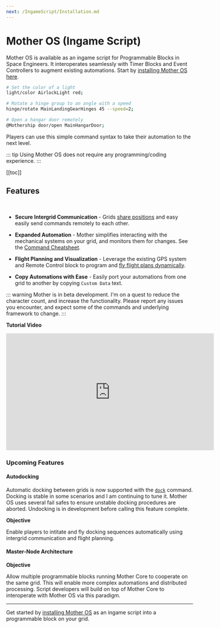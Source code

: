 ```yaml
---
next: /IngameScript/Installation.md
---
```


<script setup lang="ts">
// import NavbarLink from '/.vuepress/components/NavbarLink.vue';
// import FeatureCard from '/.vuepress/components/FeatureCard.vue';
// import CardGroup from '/.vuepress/components/CardGroup.vue';
import { useClientData } from 'vuepress/client'
import { usePageData } from 'vuepress/client'

// const {
//   pageData,
// //   pageFrontmatter,
// //   pageHead,
// //   pageHeadTitle,
// //   pageLang,
// //   routeLocale,
//   siteData,
// } = useClientData()

// const {siteData} = useSiteData()

</script>

<!-- {{ $site.dev }} -->
<!-- {{pageData}} -->
<!-- {{ __VUEPRESS_VERSION__ }} -->

# Mother OS (Ingame Script)

<!-- [< Home](../README.md) -->
<Badge type="info" text="&nbsp;Beta&nbsp;" vertical="middle" />
<Badge type="warning" text="&nbsp;v0.2.14&nbsp;" vertical="middle" />

Mother OS is available as an ingame script for Programmable Blocks in Space Engineers. It interoperates seamlessly with Timer Blocks and Event Controllers to augment existing automations. Start by [installing Mother OS here](./Installation.md).

```bash title="Terminal"
# Set the color of a light
light/color AirlockLight red;

# Rotate a hinge group to an angle with a speed
hinge/rotate MainLandingGearHinges 45 --speed=2;

# Open a hangar door remotely
@Mothership door/open MainHangarDoor; 
```

Players can use this simple command syntax to take their automation to the next level.

::: tip
Using Mother OS does not require any programming/coding experience.
:::

[[toc]]

## Features
<br>

- **Secure Intergrid Communication** - Grids [share positions](Modules/Core/Almanac.md) and easy easily send commands remotely to each other.
  
- **Expanded Automation** - Mother simplifies interacting with the mechanical systems on your grid, and monitors them for changes. See the [Command Cheatsheet](CommandCheatsheet.md).
  
- **Flight Planning and Visualization** - Leverage the existing GPS system and Remote Control block to program and [fly flight plans dynamically](Modules/Extension/FlightPlanningModule.md#flight-planning).
  
- **Copy Automations with Ease** - Easily port your automations from one grid to another by copying `Custom Data` text.

::: warning
Mother is in beta development. I'm on a quest to reduce the character count, and increase the functionality. Please report any issues you encounter, and expect some of the commands and underlying framework to change.
:::
<br>

**Tutorial Video**

<!-- [![Tutorial Video](https://img.youtube.com/vi/CgA6k1xQfVE/0.jpg)](https://www.youtube.com/watch?v=CgA6k1xQfVE) -->

<iframe width="560" height="315" src="https://www.youtube.com/embed/CgA6k1xQfVE?si=QefVhWt23W7t_sRy" title="YouTube video player" frameborder="0" allow="accelerometer; autoplay; clipboard-write; encrypted-media; gyroscope; picture-in-picture; web-share" referrerpolicy="strict-origin-when-cross-origin" allowfullscreen></iframe>


### Upcoming Features

#### Autodocking
<Badge type="info" text="&nbsp;Beta&nbsp;" vertical="middle" />

Automatic docking between grids is now supported with the [`dock`](./Modules/Extension/DockingModule.md#dock) command. Docking is stable in some scenarios and I am continuing to tune it.  Mother OS uses several fail safes to ensure unstable docking procedures are aborted. Undocking is in development before calling this feature complete.

**Objective** 

Enable players to intitate and fly docking sequences automatically using intergrid communication and flight planning.

#### Master-Node Architecture
<Badge type="warning" text="&nbsp;In development&nbsp;" vertical="middle" />

**Objective** 

Allow multiple programmable blocks running Mother Core to cooperate on the same grid. This will enable more complex automations and distributed processing. Script developers will build on top of Mother Core to interoperate with Mother OS via this paradigm.

---

Get started by [installing Mother OS](./Installation.md) as an ingame script into a programmable block on your grid.